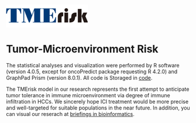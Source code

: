 ![TMErisk](https://github.com/DataExcavator7/Tumor-Microenvironment-Risk/blob/Readme/TMErisk(1).png)
# Tumor-Microenvironment Risk

The statistical analyses and visualization were performed by R software (version 4.0.5, except for oncoPredict package requesting R 4.2.0) and GraphPad Prism (version 8.0.1). All code is Storaged in [code](/example/profile.md).

The TMErisk model in our research represents the first attempt to anticipate tumor tolerance in immune microenvironment via degree of immune infiltration in HCCs. We sincerely hope ICI treatment would be more precise and well-targeted for suitable populations in the near future. In addition, you can visual our reserach at [briefings in bioinformatics](https://academic.oup.com/bib?login=false "悬停显示").








